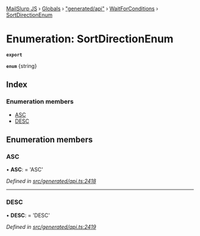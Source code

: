 [MailSlurp JS](../README.md) › [Globals](../globals.md) › ["generated/api"](../modules/_generated_api_.md) › [WaitForConditions](../modules/_generated_api_.waitforconditions.md) › [SortDirectionEnum](_generated_api_.waitforconditions.sortdirectionenum.md)

# Enumeration: SortDirectionEnum

**`export`** 

**`enum`** {string}

## Index

### Enumeration members

* [ASC](_generated_api_.waitforconditions.sortdirectionenum.md#asc)
* [DESC](_generated_api_.waitforconditions.sortdirectionenum.md#desc)

## Enumeration members

###  ASC

• **ASC**: =  <any>'ASC'

*Defined in [src/generated/api.ts:2418](https://github.com/mailslurp/mailslurp-client-ts-js/blob/e9348f1/src/generated/api.ts#L2418)*

___

###  DESC

• **DESC**: =  <any>'DESC'

*Defined in [src/generated/api.ts:2419](https://github.com/mailslurp/mailslurp-client-ts-js/blob/e9348f1/src/generated/api.ts#L2419)*
